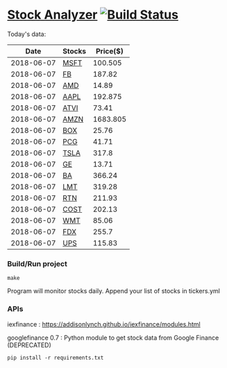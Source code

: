 # [Stock Analyzer](https://ogoyal.github.io/StockAnalyzer/) [![Build Status](https://travis-ci.org/ogoyal/StockAnalyzer.svg?branch=master)](https://travis-ci.org/ogoyal/StockAnalyzer)

Today's data:

| Date| Stocks| Price($) | 
| --- | --- | ---  | 
| 2018-06-07| [MSFT](https://plot.ly/~ogoyal/2)| 100.505 | 
| 2018-06-07| [FB](https://plot.ly/~ogoyal/4)| 187.82 | 
| 2018-06-07| [AMD](https://plot.ly/~ogoyal/6)| 14.89 | 
| 2018-06-07| [AAPL](https://plot.ly/~ogoyal/8)| 192.875 | 
| 2018-06-07| [ATVI](https://plot.ly/~ogoyal/10)| 73.41 | 
| 2018-06-07| [AMZN](https://plot.ly/~ogoyal/12)| 1683.805 | 
| 2018-06-07| [BOX](https://plot.ly/~ogoyal/14)| 25.76 | 
| 2018-06-07| [PCG](https://plot.ly/~ogoyal/16)| 41.71 | 
| 2018-06-07| [TSLA](https://plot.ly/~ogoyal/18)| 317.8 | 
| 2018-06-07| [GE](https://plot.ly/~ogoyal/20)| 13.71 | 
| 2018-06-07| [BA](https://plot.ly/~ogoyal/22)| 366.24 | 
| 2018-06-07| [LMT](https://plot.ly/~ogoyal/24)| 319.28 | 
| 2018-06-07| [RTN](https://plot.ly/~ogoyal/26)| 211.93 | 
| 2018-06-07| [COST](https://plot.ly/~ogoyal/28)| 202.13 | 
| 2018-06-07| [WMT](https://plot.ly/~ogoyal/30)| 85.06 | 
| 2018-06-07| [FDX](https://plot.ly/~ogoyal/32)| 255.7 | 
| 2018-06-07| [UPS](https://plot.ly/~ogoyal/34)| 115.83 | 

### Build/Run project

```
make
```

Program will monitor stocks daily. Append your list of stocks in tickers.yml

### APIs
iexfinance : https://addisonlynch.github.io/iexfinance/modules.html

googlefinance 0.7 : Python module to get stock data from Google Finance (DEPRECATED)

```
pip install -r requirements.txt
```

